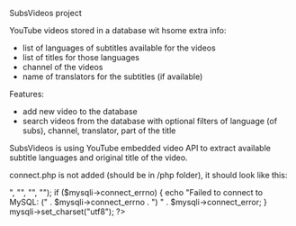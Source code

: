 SubsVideos project

YouTube videos stored in a database wit hsome extra info:
- list of languages of subtitles available for the videos
- list of titles for those languages
- channel of the videos
- name of translators for the subtitles (if available)

Features:
- add new video to the  database
- search videos from the database with optional filters of language (of subs), channel, translator, part of the title

SubsVideos is using YouTube embedded video API to extract available subtitle languages and original title of the video.

connect.php is not added (should be in /php folder), it should look like this:

<?php
    $mysqli = new mysqli("<db server>", "<user>", "<password>", "<db name>");
    if ($mysqli->connect_errno) {
        echo "Failed to connect to MySQL: (" . $mysqli->connect_errno . ") " . $mysqli->connect_error;
    }
    mysqli->set_charset("utf8");
?>
